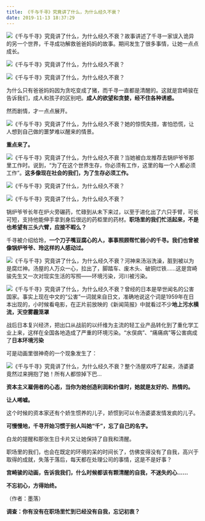 ```yaml
---
title: 《千与千寻》究竟讲了什么，为什么经久不衰？
date: 2019-11-13 18:37:29
---
```


 ![《千与千寻》究竟讲了什么，为什么经久不衰？](http://p9.pstatp.com/large/2c240002a920a53b6203)故事讲述了千寻一家误入诡异的另一个世界，千寻成功解救爸爸妈妈的故事。期间发生了很多事情，让她一点点成长。

 ![《千与千寻》究竟讲了什么，为什么经久不衰？](http://p9.pstatp.com/large/2a4400031ed97fd77837)

 ![《千与千寻》究竟讲了什么，为什么经久不衰？](http://p3.pstatp.com/large/2c21000368d96dc86465)

 为什么只有爸爸妈妈因为贪吃变成了猪，而千寻一直都是清醒的。这就是宫崎骏在告诉我们，成人和孩子的区别吧。**成人的欲望和贪婪，经不住各种诱惑。**

 然而剧情，才一点点展开。

 ![《千与千寻》究竟讲了什么，为什么经久不衰？](http://p9.pstatp.com/large/2a4500047b5f9897a5d8)她的惊慌失措，害怕恐慌，让人想到自己做的噩梦难以醒来的情景。

 **重点来了。**

 ![《千与千寻》究竟讲了什么，为什么经久不衰？](http://p3.pstatp.com/large/2c21000368d87c1af5bd)当她被白龙推荐去锅炉爷爷那里工作时。说到，“为了在这个世界生存，你必须有工作，这里的每一个人都必须工作”。**这多像现在社会的我们，为了生存必须工作。**

 ![《千与千寻》究竟讲了什么，为什么经久不衰？](http://p3.pstatp.com/large/2c240002a7dccaafedae)

 ![《千与千寻》究竟讲了什么，为什么经久不衰？](http://p3.pstatp.com/large/2c2f0000cc17681e588a)

 锅炉爷爷长年在炉火旁碾药，忙碌到从未下来过，以至于进化出了六只手臂，可长可短，支持他能伸手拿到身后很远的药柜里的药材。**职场里的我们忙活起来，不是也希望有三头六臂，应接不暇么？**

 千寻被介绍给玲，**一个刀子嘴豆腐心的人，事事照顾帮忙弱小的千寻。我们也曾被像锅炉爷爷、玲这样的人感动过。**

 ![《千与千寻》究竟讲了什么，为什么经久不衰？](http://p1.pstatp.com/large/2c240002aaef995f8a72)河神来汤浴洗澡，脏到被以为是腐烂神。汤屋的人万众一心，拉出了，脚踏车、废木头、破铜烂铁......这是宫崎骏先生又一次对现实生活的写照——环境污染，河川被污染。

 ![《千与千寻》究竟讲了什么，为什么经久不衰？](http://p1.pstatp.com/large/2c2c00023f0bbd30c7e9)曾经的日本是举世闻名的公害国家。事实上现在中文的“公害”一词就来自日文，准确地说这个词是1959年在日本出现的，小时候看电影，在正片前放映的《新闻简报》中就看过不少**地上污水横流，天空雾霾笼罩**

 战后日本复兴经济，把出口从战前的以纤维为主流的轻工业产品转化到了重化学工业上来，这样在全国各地造成了严重的环境污染。“水俣病”、“痛痛病”等公害病成了**日本环境污染**

 可是动画里很神奇的一个现象发生了：

 ![《千与千寻》究竟讲了什么，为什么经久不衰？](http://p1.pstatp.com/large/2c240002a7dd76726b19)整个汤屋欢呼了起来，汤婆婆竟然过来拥抱了她！所有人都惊掉下巴...

 **资本主义雇佣者的心态，当你为她创造利润和价值时，她就是友好的、热情的。**

 **让人唏嘘。**

 这个时候的资本家还有个娇生惯养的儿子，娇惯到可以令汤婆婆发情发疯的儿子。

 **可慢慢地，千寻开始习惯于别人叫她“千”，忘了自己的名字。**

 白龙的提醒和那张生日卡片又让她保持了自我和清醒。

 职场里的我们，也会在既定的环境的呆的时间长了，仿佛变得没有了自我，高兴于取得的成就，失落于落后，每天都在处理公司的事情，这是不是好事？

 **宫崎骏的动画，告诉我我们，什么时候都该有颗清醒的自我，不迷失的心......**

 **不忘初心，方得始终。**

 （作者：墨落）

 **调查：你有没有在职场里忙到已经没有自我，忘记初衷？**
